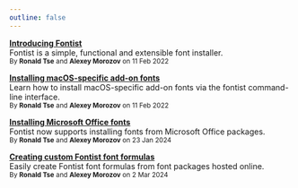 ```yaml
---
outline: false
---
```


**[Introducing Fontist](./2022-02-11-introducing-fontist)** \
Fontist is a simple, functional and extensible font installer. \
<sup>By **Ronald Tse** and **Alexey Morozov** on 11 Feb 2022</sup>

**[Installing macOS-specific add-on fonts](./2022-02-11-macos-fonts)** \
Learn how to install macOS-specific add-on fonts via the fontist command-line interface. \
<sup>By **Ronald Tse** and **Alexey Morozov** on 11 Feb 2022</sup>

**[Installing Microsoft Office fonts](./2024-01-23-office-fonts)** \
Fontist now supports installing fonts from Microsoft Office packages. \
<sup>By **Ronald Tse** and **Alexey Morozov** on 23 Jan 2024</sup>

**[Creating custom Fontist font formulas](./2024-03-02-creating-formulas)** \
Easily create Fontist font formulas from font packages hosted online. \
<sup>By **Ronald Tse** and **Alexey Morozov** on 2 Mar 2024</sup>
